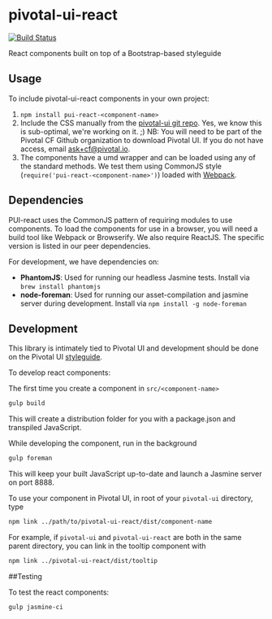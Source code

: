 # pivotal-ui-react
[![Build Status](https://travis-ci.org/pivotal-cf/pivotal-ui-react.svg)](https://travis-ci.org/pivotal-cf/pivotal-ui-react)

React components built on top of a Bootstrap-based styleguide

## Usage

To include pivotal-ui-react components in your own project:

1. `npm install pui-react-<component-name>`
1. Include the CSS manually from the [pivotal-ui git repo](https://github.com/pivotal-cf/pivotal-ui/releases). Yes, we know this is sub-optimal, we're working on it. ;)
    NB: You will need to be part of the Pivotal CF Github organization to download Pivotal UI. If you do not have access, email ask+cf@pivotal.io.
1. The components have a umd wrapper and can be loaded using any of the standard methods. We test them using CommonJS style (`require('pui-react-<component-name>')`) loaded with [Webpack](http://webpack.github.io/docs/).

## Dependencies

PUI-react uses the CommonJS pattern of requiring modules to use components.
To load the components for use in a browser, you will need a build tool like Webpack or Browserify.
We also require ReactJS. The specific version is listed in our peer dependencies.

For development, we have dependencies on:

* **PhantomJS**: Used for running our headless Jasmine tests. Install via `brew install phantomjs`
* **node-foreman**: Used for running our asset-compilation and jasmine server during development. Install via `npm install -g node-foreman`

## Development

This library is intimately tied to Pivotal UI and development should be done on the Pivotal UI [styleguide](styleguide.pivotal.io).

To develop react components:

The first time you create a component in `src/<component-name>` 

```sh
gulp build
```
This will create a distribution folder for you with a package.json and transpiled JavaScript.

While developing the component, run in the background
```sh
gulp foreman
```

This will keep your built JavaScript up-to-date and launch a Jasmine server on port 8888.

To use your component in Pivotal UI, in root of your `pivotal-ui` directory, type

```sh
npm link ../path/to/pivotal-ui-react/dist/component-name
```

For example, if `pivotal-ui` and `pivotal-ui-react` are both in the same parent directory, you can link in the tooltip component with

```sh
npm link ../pivotal-ui-react/dist/tooltip
```

##Testing

To test the react components:
```sh
gulp jasmine-ci
```
